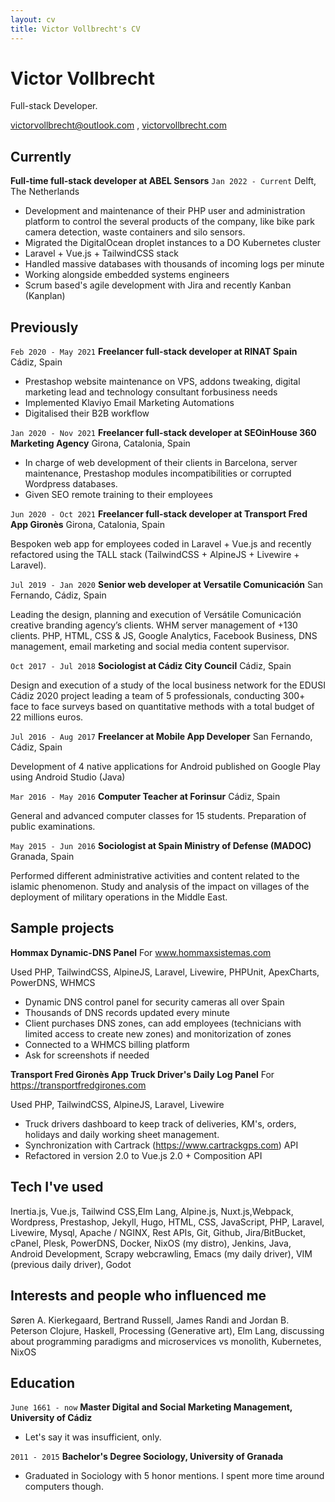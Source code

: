 ```yaml
---
layout: cv
title: Victor Vollbrecht's CV
---
```

# Victor Vollbrecht
Full-stack Developer.

<div id="webaddress">
<a href="mailto:victorvollbrecht@outlook.com">victorvollbrecht@outlook.com</a>
, <a href="https://victorvollbrecht.com">victorvollbrecht.com</a>
</div>


## Currently
__Full-time full-stack developer at ABEL Sensors__
`Jan 2022 - Current`
Delft, The Netherlands

* Development and maintenance of their PHP user and administration platform to control the several products of the company, like bike park camera detection, waste containers and silo sensors.
* Migrated the DigitalOcean droplet instances to a DO Kubernetes cluster
* Laravel + Vue.js + TailwindCSS stack
* Handled massive databases with thousands of incoming logs per minute
* Working alongside embedded systems engineers
* Scrum based's agile development with Jira and recently Kanban (Kanplan)
  
## Previously
`Feb 2020 - May 2021`
__Freelancer full-stack developer at RINAT Spain__
Cádiz, Spain

* Prestashop website maintenance on VPS, addons tweaking, digital marketing lead and technology consultant forbusiness needs
* Implemented Klaviyo Email Marketing Automations
* Digitalised their B2B workflow

`Jan 2020 - Nov 2021`
__Freelancer full-stack developer at SEOinHouse 360 Marketing Agency__
Girona, Catalonia, Spain

* In charge of web development of their clients in Barcelona, server maintenance, Prestashop modules incompatibilities or corrupted Wordpress databases.
* Given SEO remote training to their employees

`Jun 2020 - Oct 2021`
__Freelancer full-stack developer at Transport Fred App Gironès__
Girona, Catalonia, Spain

Bespoken web app for employees coded in Laravel + Vue.js and recently refactored using the TALL stack (TailwindCSS + AlpineJS + Livewire + Laravel).

`Jul 2019 - Jan 2020`
__Senior web developer at Versatile Comunicación__
San Fernando, Cádiz, Spain

Leading the design, planning and execution of Versátile Comunicación creative branding agency’s clients. WHM server management of +130 clients. PHP, HTML, CSS & JS, Google Analytics, Facebook Business, DNS management, email marketing and social media content supervisor.

`Oct 2017 - Jul 2018`
__Sociologist at Cádiz City Council__
Cádiz, Spain

Design and execution of a study of the local business network for the EDUSI Cádiz 2020 project leading a team of 5
professionals, conducting 300+ face to face surveys based on quantitative methods with a total budget of 22 millions
euros.

`Jul 2016 - Aug 2017`
__Freelancer at Mobile App Developer__
San Fernando, Cádiz, Spain

Development of 4 native applications for Android published on Google Play using Android Studio (Java)

`Mar 2016 - May 2016`
__Computer Teacher at Forinsur__
Cádiz, Spain

General and advanced computer classes for 15 students. Preparation of public examinations.

`May 2015 - Jun 2016`
__Sociologist at Spain Ministry of Defense (MADOC)__
Granada, Spain

Performed different administrative activities and content related to the islamic phenomenon. Study and analysis of the
impact on villages of the deployment of military operations in the Middle East.

## Sample projects

__Hommax Dynamic-DNS Panel__
For <a href="www.hommaxsistemas.com">www.hommaxsistemas.com</a>

Used PHP, TailwindCSS, AlpineJS, Laravel, Livewire, PHPUnit, ApexCharts, PowerDNS, WHMCS


- Dynamic DNS control panel for security cameras all over Spain
- Thousands of DNS records updated every minute
- Client purchases DNS zones, can add employees (technicians with limited access to create new zones) and monitorization of zones
- Connected to a WHMCS billing platform
- Ask for screenshots if needed

__Transport Fred Gironès App Truck Driver's Daily Log Panel__
For <a href="https://transportfredgirones.com">https://transportfredgirones.com</a>

Used PHP, TailwindCSS, AlpineJS, Laravel, Livewire

* Truck drivers dashboard to keep track of deliveries, KM's, orders, holidays and daily working sheet management.
* Synchronization with Cartrack (https://www.cartrackgps.com) API
* Refactored in version 2.0 to Vue.js 2.0 + Composition API

## Tech I've used

Inertia.js, Vue.js, Tailwind CSS,Elm Lang, Alpine.js, Nuxt.js,Webpack, Wordpress, Prestashop, Jekyll, Hugo, HTML, CSS, JavaScript, PHP, Laravel, Livewire, Mysql, Apache / NGINX, Rest APIs, Git, Github, Jira/BitBucket, cPanel, Plesk, PowerDNS, Docker, NixOS (my distro), Jenkins, Java, Android Development, Scrapy webcrawling, Emacs (my daily driver), VIM (previous daily driver), Godot

## Interests and people who influenced me

Søren A. Kierkegaard, Bertrand Russell, James Randi and Jordan B. Peterson
Clojure, Haskell, Processing (Generative art), Elm Lang, discussing about programming paradigms and microservices vs monolith, Kubernetes, NixOS


## Education

`June 1661 - now`
__Master Digital and Social Marketing Management, University of Cádiz__

- Let's say it was insufficient, only.

`2011 - 2015`
__Bachelor's Degree Sociology, University of Granada__

- Graduated in Sociology with 5 honor mentions. I spent more time around computers though.


<!-- ### Footer

Last updated: Jun 2023 -->


